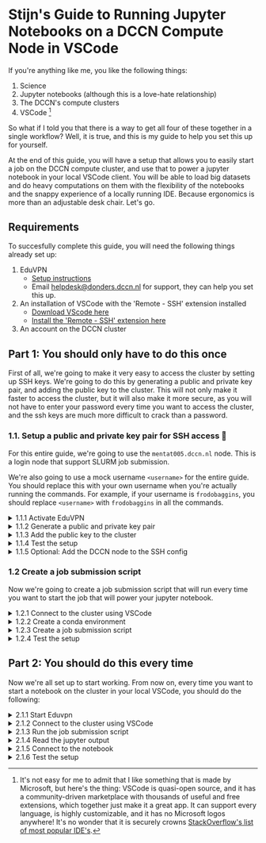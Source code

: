 # Stijn's Guide to Running Jupyter Notebooks on a DCCN Compute Node in VSCode

If you're anything like me, you like the following things:
1. Science
2. Jupyter notebooks (although this is a love-hate relationship)
3. The DCCN's compute clusters
4. VSCode [^1]

So what if I told you that there is a way to get all four of these together in a single workflow? Well, it is true, and this is my guide to help you set this up for yourself.

At the end of this guide, you will have a setup that allows you to easily start a job on the DCCN compute cluster, and use that to power a jupyter notebook in your local VSCode client. You will be able to load big datasets and do heavy computations on them with the flexibility of the notebooks and the snappy experience of a locally running IDE. Because ergonomics is more than an adjustable desk chair. Let's go.

[^1]: It's not easy for me to admit that I like something that is made by Microsoft, but here's the thing: VSCode is quasi-open source, and it has a community-driven marketplace with thousands of useful and free extensions, which together just make it a great app. It can support every language, is highly customizable, and it has no Microsoft logos anywhere! It's no wonder that it is securely crowns [StackOverflow's list of most popular IDE's](https://survey.stackoverflow.co/2024/technology#1-integrated-development-environment).

## Requirements
To succesfully complete this guide, you will need the following things already set up:
1. EduVPN
    - [Setup instructions](https://hpc.dccn.nl/docs/cluster_howto/access-external-eduvpn.html)
     - Email helpdesk@donders.dccn.nl for support, they can help you set this up. 
2. An installation of VSCode with the 'Remote - SSH' extension installed 
    - [Download VScode here](https://code.visualstudio.com/download)
    - [Install the 'Remote - SSH' extension here](https://marketplace.visualstudio.com/items?itemName=ms-vscode-remote.remote-ssh)
3. An account on the DCCN cluster

## Part 1: You should only have to do this once

First of all, we're going to make it very easy to access the cluster by setting up SSH keys. We're going to do this by generating a public and private key pair, and adding the public key to the cluster. This will not only make it faster to access the cluster, but it will also make it more secure, as you will not have to enter your password every time you want to access the cluster, and the ssh keys are much more difficult to crack than a password.

### 1.1. Setup a public and private key pair for SSH access 🔑

For this entire guide, we're going to use the `mentat005.dccn.nl` node. This is a login node that support SLURM job submission. 

We're also going to use a mock username `<username>` for the entire guide. You should replace this with your own username when you're actually running the commands. For example, if your username is `frodobaggins`, you should replace `<username>` with `frodobaggins` in all the commands.

<details>
<summary>1.1.1 Activate EduVPN</summary>

First, you need to activate EduVPN with a 'Radboud Institue' profile or a 'RU Donders Institute Trigon (Full Access)' profile. You can find the setup instructions [here](https://hpc.dccn.nl/docs/cluster_howto/access-external-eduvpn.html).

Test your connection by trying to SSH into the cluster:
```bash
ssh <username>@mentat005.dccn.nl    
```
This will prompt you to enter your password. This is the password you use to log into the cluster. Once you have entered your password, you should be able to access the cluster.

If that works, exit the cluster by running the `exit` command.
</details>

<details>
<summary>1.1.2 Generate a public and private key pair</summary>

Now we're going to generate a public and private key pair. This is a one-time setup, and you should only have to do this once. We're going to use the `ssh-keygen` command to generate a public and private key pair. You can use the following command to generate a public and private key pair:
```bash
ssh-keygen -f ~/.ssh/id_rsa
```
This will generate a public and private key pair in the `~/.ssh` directory. You can decide to encrypt the private key with a passphrase, but this is not necessary for the setup to work. If you want to learn about the implications of not setting up a passphrase, you can read [this](https://security.stackexchange.com/questions/183636/ssh-keygen-what-is-the-passphrase-for). 

After running this command, you should see a message like this:
```bash
Your identification has been saved in /Users/<username>/.ssh/id_rsa
Your public key has been saved in /Users/<username>/.ssh/id_rsa.pub
The key fingerprint is:
SHA256:<fingerprint> <username>@mentat005.dccn.nl (RSA)
```
Remember the path to the public key (the one with the `.pub` extension), as we're going to need it for the next step.
</details>

<details>
<summary>1.1.3 Add the public key to the cluster</summary>

Now we're going to add the public key to the cluster. This will allow you to access the cluster without having to enter your password every time.

We're going to use the `ssh-copy-id` command to add the public key to the cluster. You can use the following command to add the public key to the cluster:
```bash
ssh-copy-id -i ~/.ssh/id_rsa.pub <username>@mentat005.dccn.nl
```
This will add the public key to the cluster.

Running this command will prompt you to enter your password. This is the password you use to log into the cluster. Once you have entered your password, the public key will be added to the cluster.
</details>


<details>
<summary>1.1.4 Test the setup</summary>

Now we're going to test the setup. We're going to try to SSH into the cluster using the private key we just generated. You can use the following command to test the setup. First make sure that you're logged out of the cluster, either by closing the terminal or by running the `exit` command:
```bash
exit
```

Then, you can try to SSH into the cluster again, using the familiar command:
```bash
ssh <username>@mentat005.dccn.nl
```

If it all works as it should, you should no longer have to enter your password when you SSH into the cluster, but instead get access to the cluster directly. Nice!
</details>

<details>
<summary>1.1.5 Optional: Add the DCCN node to the SSH config</summary>

If you want even easier access, you can add the DCCN node to the SSH config. This will allow you to SSH into the cluster by simply running `ssh dccn`. On your local device, go to the `~/.ssh/config` file and add the following lines:
```bash
Host dccn
    HostName mentat005.dccn.nl
    User <username>
    IdentityFile ~/.ssh/id_rsa
```
Now you can test your setup by running `ssh dccn`.

</details>

### 1.2 Create a job submission script
Now we're going to create a job submission script that will run every time you want to start the job that will power your jupyter notebook. 

<details>
<summary>1.2.1 Connect to the cluster using VSCode</summary>

Open VSCode, and click on the blue rectangle in the bottom left corner. 

<img src="images/blue_rect.png" alt="Blue rectangle" width="50"/>

This should open a dialog box with several options. Click on the 'connect to host' option. 

<img src="images/connect_to_host.png" alt="Connect to host" width="300"/>

This should open another dialog, prompting you for the host you want to connect to. If you've configured the host in step 1.1.5, you can simply click `dccn` here. 

<img src="images/select_host.png" alt="Select host" width="300"/>

Otherwise, you have to enter `<username>@mentat005.dccn.nl` manually and hit enter. 

This should open a new VScode window, and after some loading, you should have a connection to the cluster. The blue rectangle in the bottom left corner should now say `SSH:dccn` or `SSH: <username>@mentat005.dccn.nl` depending on what you've configured.

<img src="images/connected.png" alt="Connected" width="150"/>

Now in the VSCode window that just opened, click on the 'Open Folder' icon in the left sidebar. 

<img src="images/open_folder.png" alt="Open folder" width="300"/>

This will open a dialog box prompting you for the folder you want to open. The home folder should be pre-filled, but you can go to your project directory from here. This should reload the window, and you should see the contents of your project directory in the left sidebar.  

</details>

<details>
<summary>1.2.2 Create a conda environment</summary>

Now we're going to create a conda environment that will contain all the dependencies for your jupyter notebook. Open the integrated terminal in VSCode by pressing `Ctrl+Shift+P` (or `Cmd+Shift+P` on Mac) and typing `Terminal: Open Integrated Terminal`. You can use the following commands to create the environment:

```bash
module load anaconda3
conda create -n <env_name> python=3.12
conda activate <env_name>
conda install -c conda-forge jupyter
python -m ipykernel install --user --name <env_name> --display-name "Python (<env_name>)"
```
You should replace `<env_name>` with a name for your environment. I recommend using a name that is related to the project you're working on.

We need to set a password for the jupyter notebook. You can do this by running the following command:

```bash
jupyter notebook password
```

You will be prompted to enter a password, and then to confirm it. This will set a password for the jupyter notebook. You will need to remember this password, as you will have to enter it every time you want to start the jupyter notebook.
</details>

<details>

<summary>1.2.3 Create a job submission script</summary>

Now open the command palette by pressing `Ctrl+Shift+P` (or `Cmd+Shift+P` on Mac). Type `new file` and hit enter. You'll see a new file appear in the left sidebar, and you should name it `jupyter_<project_name>.sh`, and replace `<project_name>` with the name of your project. Note that this file should be in your projects' source directory.

Now you can start writing the script. The script should be a bash script that will run the jupyter notebook. You can use the following template:

```bash
#!/bin/bash
#SBATCH --job-name=jupyter
#SBATCH --cpus-per-task=4
#SBATCH --mem=16G
#SBATCH --time=04:00:00
#SBATCH --output=<project_dir>/logs/slurm-jupyter-%j.out

module load anaconda3
source activate <env_name>

jupyter notebook --no-browser --ip=0.0.0.0 --port=8888
```
And make the file executable by running the following command:
```bash
chmod +x jupyter_<project_name>.sh
```

Make sure that you replace the `<project_dir>` with the path to your project directory. This is the directory that contains the notebooks you want to run. Also ensure that the `logs` directory exists, as this is where the job output will be written to.

You can adjust the requirements in the file to your needs. The DCCN's instructions on specifying resource requirements can be found [here](https://hpc.dccn.nl/docs/cluster_howto/compute_slurm.html#specifying-resource-requirements). Those instructions are only for direct command line submissions, but the keywords for in the script can be found in the slurm documentation [here](https://slurm.schedmd.com/documentation.html) and more specifically [here](https://slurm.schedmd.com/pdfs/summary.pdf).
</details>


<details>
<summary>1.2.4 Test the setup</summary>

We can test the setup by running the job submission script. Open the integrated terminal in VSCode by pressing `Ctrl+Shift+P` (or `Cmd+Shift+P` on Mac) and typing `Terminal: Open Integrated Terminal`. Then, make sure that your terminal is also in the project folder. Run the script by running the following command:

```bash
sbatch jupyter_<project_name>.sh
```

Then, run the following command to check if your job is running:
```
squeue --me
```

And you should see your job output in the `logs` directory. 

If this all checks out, kill the job by running the following command:
```bash
scancel <job_id>
```
</details>

## Part 2: You should do this every time


Now we're all set up to start working. From now on, every time you want to start a notebook on the cluster in your local VSCode, you should do the following:


<details>
<summary>2.1.1 Start Eduvpn</summary>

Start Eduvpn and connect to the DCCN network.

</details>

<details>
<summary>2.1.2 Connect to the cluster using VSCode</summary>

Open VSCode and connect to the cluster. 

Pro tip: `Ctrl+R` opens a list of recent projects in VSCode. If you've recently opened a project on the cluster, this should also be listed, and clicking it will connect to the remote and open the folder. Super easy!

If not, you can also connect to the cluster manually using the instructions in step 1.2.1.

</details>

<details>
<summary>2.1.3 Run the job submission script</summary>

Now we're going to run the job submission script. Open the integrated terminal in VSCode by pressing `Ctrl+Shift+P` (or `Cmd+Shift+P` on Mac) and typing `Terminal: Open Integrated Terminal`. Move into the directory where you put the job submission script, and run the script:

```bash
sbatch jupyter_<project_name>.sh
```
This will submit the job to the cluster, and you should see the job ID in the terminal:

```
Submitted batch job 0123456789
```
Note down the job ID, as we will use it in the next step.

</details>

<details>
<summary>2.1.4 Read the jupyter output</summary>

In our job submission script, we specified that the output of the job should be written to the `logs` directory. We now need the output of the job to connect to the notebook. You can do this by running the following command:

```bash
cat logs/slurm-jupyter-<job_id>.out
```
Where you should replace `<job_id>` with the job ID you noted down in step 2.1.3.

Note that it may take some time for the job to start and to produce the output. You can use `watch` to check the output of the job:
```bash
watch -n 1 cat logs/slurm-jupyter-<job_id>.out
```
This will update the output of the job every second.
Once it starts, somewhere in the output, you should see something like this:
```bash
[I 2025-06-06 16:59:01.094 ServerApp] Jupyter Server 2.16.0 is running at:
[I 2025-06-06 16:59:01.094 ServerApp] http://dccn-c044.dccn.nl:8888/tree
[I 2025-06-06 16:59:01.094 ServerApp]     http://127.0.0.1:8888/tree
```
Take note of the first URL, as we will use this to connect to the notebook. You can exit the `watch` command by pressing `Ctrl+C`.

</details>

<details>
<summary>2.1.5 Connect to the notebook</summary>

Now we're going to connect to the running notebook server from the notebook that we want to work in. So, open that notebook (in VsCode), and click on the mysterious symbol in the top right corner:

<img src="images/select_interpreter.png" alt="Select interpreter" width="300"/>

Click:
```
Select Another Kernel -> Existing Jupyter Server
```
Then, enter the URL of the notebook server you noted down in step 2.1.4 and hit enter. You will be prompted for your password, so enter it. 

You will be asked for a display name, and you can enter whatever you think is appropriate, but it's fine to just keep the default.

Now you should get the option to select an environment, and you should select the environment that you created in step 1.2.2.
</details>

<details>
<summary>2.1.6 Test the setup</summary>
In the first cell of the notebook, you should be able to run the following code:

```text
!hostname
```
This should print the hostname of the cluster node that the notebook is running on. For example:

```
dccn-c044.dccn.nl
```

Now we find the path to the python executable that is being used. You can do this by running the following code:

```text
!which python
```
This should print the path to the python executable:

```
/path/to/your/env/bin/python
```
 
If this all checks out, you're all set. Have fun working on your notebook!

</details>
